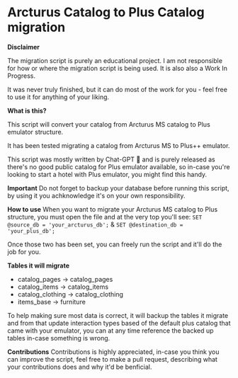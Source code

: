# Arcturus Catalog to Plus Catalog migration

**Disclaimer**

The migration script is purely an educational project. I am not responsible for how or where the migration script is being used. It is also also a Work In Progress.

It was never truly finished, but it can do most of the work for you - feel free to use it for anything of your liking.

**What is this?**

This script will convert your catalog from Arcturus MS catalog to Plus emulator structure.

It has been tested migrating a catalog from Arcturus MS to Plus++ emulator.

This script was mostly written by Chat-GPT 🙏 and is purely released as there's no good public catalog for Plus emulator available, so in-case you're looking to start a hotel with Plus emulator, you might find this handy.

**Important** 
Do not forget to backup your database before running this script, by using it you achknowledge it's on your own responsibility.

**How to use**
When you want to migrate your Arcturus MS catalog to Plus structure, you must open the file and at the very top you'll see:
``SET @source_db = 'your_arcturus_db';`` & ``SET @destination_db = 'your_plus_db';``

Once those two has been set, you can freely run the script and it'll do the job for you.

**Tables it will migrate**
- catalog_pages -> catalog_pages
- catalog_items -> catalog_items
- catalog_clothing -> catalog_clothing
- items_base -> furniture

To help making sure most data is correct, it will backup the tables it migrate and from that update interaction types based of the default plus catalog that came with your emulator, you can at any time reference the backed up tables in-case something is wrong.

**Contributions**
Contributions is highly appreciated, in-case you think you can improve the script, feel free to make a pull request, describing what your contributions does and why it'd be benficial. 
